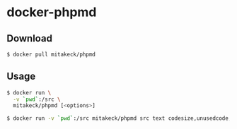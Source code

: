 # docker-phpmd

## Download

```bash
$ docker pull mitakeck/phpmd
```

## Usage

```bash
$ docker run \
  -v `pwd`:/src \
  mitakeck/phpmd [<options>]
```

```bash
$ docker run -v `pwd`:/src mitakeck/phpmd src text codesize,unusedcode,design,naming
```
